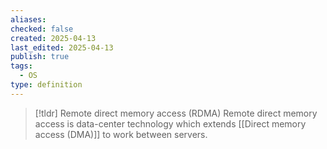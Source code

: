 ```yaml
---
aliases: 
checked: false
created: 2025-04-13
last_edited: 2025-04-13
publish: true
tags:
  - OS
type: definition
---
```

>[!tldr] Remote direct memory access (RDMA)
> Remote direct memory access is data-center technology which extends [[Direct memory access (DMA)]] to work between servers. 

